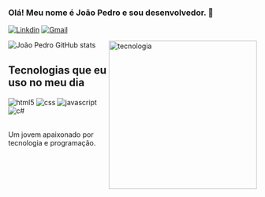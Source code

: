 ### Olá! Meu nome é João Pedro e sou desenvolvedor. 👋

[![Linkdin](https://img.shields.io/badge/LinkedIn-0077B5?style=for-the-badge&logo=linkedin&logoColor=white)](https://www.linkedin.com/in/jo%C3%A3o-pedro-909822252)
[![Gmail](https://img.shields.io/badge/Gmail-D14836?style=for-the-badge&logo=gmail&logoColor=white)](mailto:joaopedromari28@gmail.com)

  ![João Pedro GitHub stats](https://github-readme-stats.vercel.app/api?username=JoaoPedroOM&show_icons=true&theme=radical)  <img alt="tecnologia" src="https://user-images.githubusercontent.com/63527881/219059621-3fc72f3f-ccab-4ad3-b570-2163d692a2a0.png" min-width="300px" max-width="300px" width="300px" align="right"/>


## Tecnologias que eu uso no meu dia

<div style= "display: inline_block">
  <img align = "center" alt="html5" src="https://img.shields.io/badge/HTML5-E34F26?style=for-the-badge&logo=html5&logoColor=white" />
  <img align = "center" alt="css" src="https://img.shields.io/badge/CSS3-1572B6?style=for-the-badge&logo=css3&logoColor=white" />
  <img align = "center" alt="javascript" src="https://img.shields.io/badge/JavaScript-F7DF1E?style=for-the-badge&logo=javascript&logoColor=black" />
  <img align = "center" alt="c#" src="https://img.shields.io/badge/C%23-239120?style=for-the-badge&logo=c-sharp&logoColor=white" />
</div></br>

 Um jovem apaixonado por tecnologia e programação.
